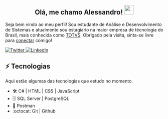 <h2 align="center">Olá, me chamo Alessandro! <img src="https://user-images.githubusercontent.com/1108261/111002547-689cb200-8364-11eb-9130-ad135120e3c6.gif" width="30px"></h1>




Seja bem vindo ao meu perfil! Sou estudante de Análise e Desenvolvimento de Sistemas e atualmente sou estagiario na maior empresa de técnologia do Brasil, mais conhecida como [TOTVS](https://www.totvs.com.br). Obrigado pela visita, sinta-se livre para [conectar](https://www.linkedin.com/in/alesmacedo/) comigo!

<div align="left">  
  <!-- Twitter Badge -->
  <a href="https://twitter.com/_alesmacedo">
    <img
      src="https://img.shields.io/twitter/follow/_alesmacedo?label=Twitter&logo=twitter&style=flat-square&color=1da1f2&logoColor=ffffff"
      alt="Twitter"
    />
  </a>
  
  <!-- Linkedin Badge -->
  <a href="https://www.linkedin.com/in/alesmacedo/">
    <img
      src="https://img.shields.io/static/v1?logo=linkedin&style=flat-square&color=0072b1&label=LinkedIn&message=%E2%98%86"
      alt="LinkedIn"
    />
  </a>
</div>

## ⚡ Tecnologias 

Aqui estão algumas das tecnologias que estudo no momento.

* :hammer_and_wrench: C# | HTML | CSS | JavaScript
* :file_cabinet: SQL Server | PostgreSQL
* 🚀 Postman
* :octocat: Git | Github
